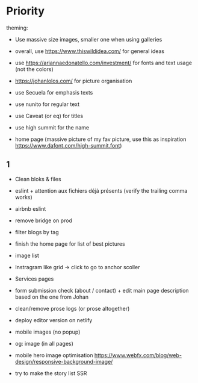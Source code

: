 # Priority

theming:

- Use massive size images, smaller one when using galleries

- overall, use https://www.thiswildidea.com/ for general ideas
- use https://ariannaedonatello.com/investment/ for fonts and text usage (not the colors)
- https://johanlolos.com/ for picture organisation
- use Secuela for emphasis texts
- use nunito for regular text
- use Caveat (or eq) for titles
- use high summit for the name
- home page (massive picture of my fav picture, use this as inspiration https://www.dafont.com/high-summit.font)

## 1

- Clean bloks & files
- eslint + attention aux fichiers déjà présents (verify the trailing comma works)
- airbnb eslint

- remove bridge on prod
- filter blogs by tag
- finish the home page for list of best pictures
- image list
- Instragram like grid -> click to go to anchor scoller
- Services pages
- form submission check (about / contact) + edit main page description based on the one from Johan
- clean/remove prose logs (or prose altogether)
- deploy editor version on netlify

- mobile images (no popup)
- og: image (in all pages)
- mobile hero image optimisation https://www.webfx.com/blog/web-design/responsive-background-image/
- try to make the story list SSR

